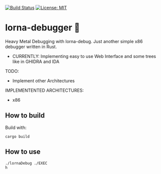 [![Build Status](https://app.travis-ci.com/lona9a/lorna-debugger.svg?branch=main)](https://app.travis-ci.com/lona9a/lorna-debugger)
[![License: MIT](https://img.shields.io/badge/License-MIT-yellow.svg)](https://opensource.org/licenses/MIT)
# lorna-debugger :robot:	
Heavy Metal Debugging with lorna-debug. Just another simple x86 debugger written in Rust. 
- CURRENTLY:
Implementing easy to use Web Interface and some trees like in GHIDRA and IDA

TODO:
- Implement other Architectures

IMPLEMENTENTED ARCHITECTURES:
- x86

## How to build

Build with:

    cargo build

## How to use

    ./lornaDebug ./EXEC
    h
